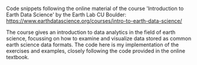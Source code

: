 Code snippets following the online material of the course 'Introduction to Earth Data Science' by the Earth Lab CU Boulder:
https://www.earthdatascience.org/courses/intro-to-earth-data-science/

The course gives an introduction to data analytics in the field of earth science, focussing on how to examine and visualize data stored as common earth science data formats.
The code here is my implementation of the exercises and examples, closely following the code provided in the online textbook.  
